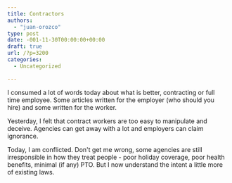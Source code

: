 ```yaml
---
title: Contractors
authors: 
  - "juan-orozco"
type: post
date: -001-11-30T00:00:00+00:00
draft: true
url: /?p=3200
categories:
  - Uncategorized

---
```

I consumed a lot of words today about what is better, contracting or full time employee. Some articles written for the employer (who should you hire) and some written for the worker.

Yesterday, I felt that contract workers are too easy to manipulate and deceive. Agencies can get away with a lot and employers can claim ignorance.

Today, I am conflicted. Don't get me wrong, some agencies are still irresponsible in how they treat people - poor holiday coverage, poor health benefits, minimal (if any) PTO. But I now understand the intent a little more of existing laws.